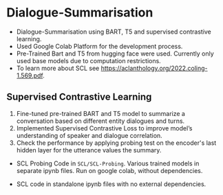 # Dialogue-Summarisation
* Dialogue-Summarisation using BART, T5 and supervised contrastive learning.
* Used Google Colab Platform for the development process.
* Pre-Trained Bart and T5 from hugging face were used. Currently only used base models due to computation restrictions. 
* To learn more about SCL see https://aclanthology.org/2022.coling-1.569.pdf.

## Supervised Contrastive Learning

1. Fine-tuned pre-trained BART and T5 model to summarize a conversation based on different entity dialogues and turns.
2. Implemented Supervised Contrastive Loss to improve model’s understanding of speaker and dialogue correlation.
3. Check the performance by applying probing test on the encoder's last hidden layer for the utterance values
the summary.
* SCL Probing Code in ```SCL/SCL-Probing```. Various trained models in separate ipynb files. Run on google colab, without dependencies. 

* SCL code in standalone ipynb files with no external dependencies. 


